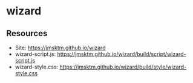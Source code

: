 # wizard

Resources
---------
* Site: <https://jmsktm.github.io/wizard>
* wizard-script.js: <https://jmsktm.github.io/wizard/build/script/wizard-script.js>
* wizard-style.css: <https://jmsktm.github.io/wizard/build/style/wizard-style.css>